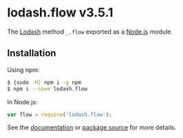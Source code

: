 # lodash.flow v3.5.1

The [Lodash](https://lodash.com/) method `_.flow` exported as a [Node.js](https://nodejs.org/) module.

## Installation

Using npm:
```bash
$ {sudo -H} npm i -g npm
$ npm i --save lodash.flow
```

In Node.js:
```js
var flow = require('lodash.flow');
```

See the [documentation](https://lodash.com/docs#flow) or [package source](https://github.com/lodash/lodash/blob/3.5.1-npm-packages/lodash.flow) for more details.
